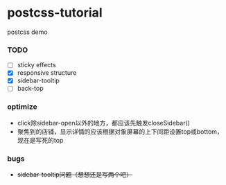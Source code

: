 # postcss-tutorial
postcss demo

### TODO
- [ ] sticky effects
- [x] responsive structure
- [x] sidebar-tooltip
- [ ] back-top

### optimize
- click除sidebar-open以外的地方，都应该先触发closeSidebar()
- 聚焦到的店铺，显示详情的应该根据对象屏幕的上下间距设置top或bottom，现在是写死的top

### bugs
- ~~sidebar-tooltip问题（想想还是写两个吧）~~
